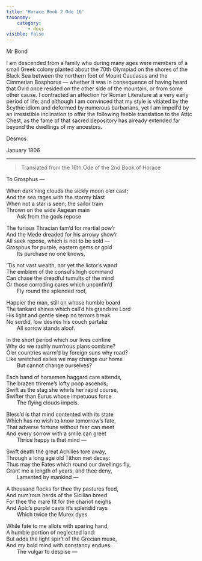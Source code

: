 ```yaml
---
title: 'Horace Book 2 Ode 16'
taxonomy:
    category:
        - docs
visible: false
---
```


<div class="author">Mr Bond</div>

I am descended from a family who during many ages were members of a small Greek colony planted about the 70th Olympiad on the shores of the Black Sea between the northern foot of Mount Caucasus and the Cimmerian Bosphorus — whether it was in consequence of having heard that Ovid once resided on the other side of the mountain, or from some other cause. I contracted an affection for Roman Literature at a very early period of life; and although I am convinced that my style is vitiated by the Scythic idiom and deformed by numerous barbarians, yet I am impell’d by an irresistible inclination to offer the following feeble translation to the Attic Chest, as the fame of that sacred depository has already extended far beyond the dwellings of my ancestors.

Desmos

January 1806

---

> Translated from the 16th Ode of the 2nd Book of Horace  
  
To Grosphus —  
  
When dark’ning clouds the sickly moon o’er cast;  
And the sea rages with the stormy blast  
When not a star is seen; the sailor train  
Thrown on the wide Aegean main  
&emsp;&emsp;Ask from the gods repose  

The furious Thracian fam’d for martial pow’r  
And the Mede dreaded for his arrowy show’r  
All seek repose, which is not to be sold —  
Grosphus for purple, eastern gems or gold  
&emsp;&emsp;Its purchase no one knows,  

’Tis not vast wealth, nor yet the lictor’s wand  
The emblem of the consul’s high command  
Can chase the dreadful tumults of the mind  
Or those corroding cares which unconfin’d  
&emsp;&emsp;Fly round the splended roof,  
 
Happier the man, still on whose humble board  
The tankard shines which call’d his grandsire Lord  
His light and gentle sleep no terrors break  
No sordid, low desires his couch partake  
&emsp;&emsp;All sorrow stands aloof.  

In the short period which our lives confine  
Why do we rashly num’rous plans combine?  
O’er countries warm’d by foreign suns why road?  
Like wretched exiles we may change our home  
&emsp;&emsp;But cannot change ourselves?  

Each band of horsemen haggard care attends,  
The brazen trireme’s lofty poop ascends;  
Swift as the stag she whirls her rapid course,  
Swifter than Eurus whose impetuous force  
&emsp;&emsp;The flying clouds impels.  
  
Bless’d is that mind contented with its state  
Which has no wish to know tomorrow’s fate,  
That adverse fortune without fear can meet  
And every sorrow with a smile can greet  
&emsp;&emsp;Thrice happy is that mind —  
 
Swift death the great Achilles tore away,  
Through a long age old Tithon met decay:  
Thus may the Fates which round our dwellings fly,  
Grant me a length of years, and thee deny,  
&emsp;&emsp;Lamented by mankind —  
  
A thousand flocks for thee thy pastures feed,  
And num’rous herds of the Sicilian breed  
For thee the mare fit for the chariot neighs  
And Apic’s purple casts it’s splendid rays  
&emsp;&emsp;Which twice the Murex dyes  
  
While fate to me allots with sparing hand,  
A humble portion of neglected land:  
But adds the light spir’t of the Grecian muse,  
And my bold mind with constancy endues.  
&emsp;&emsp;The vulgar to despise —